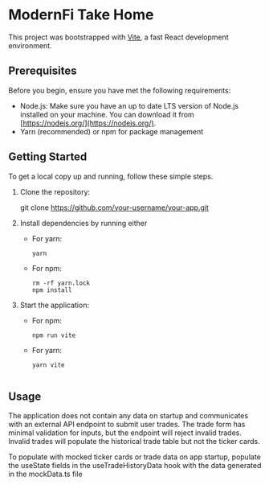# ModernFi Take Home

This project was bootstrapped with [Vite](https://vitejs.dev/), a fast React development environment.

## Prerequisites

Before you begin, ensure you have met the following requirements:

- Node.js: Make sure you have an up to date LTS version of Node.js installed on your machine. You can download it from [https://nodejs.org/](https://nodejs.org/).
- Yarn (recommended) or npm for package management

## Getting Started

To get a local copy up and running, follow these simple steps.

1. Clone the repository:

   git clone https://github.com/your-username/your-app.git

2. Install dependencies by running either
  
   - For yarn:
     ```
     yarn
     ```

   - For npm:
     ```
     rm -rf yarn.lock
     npm install
     ```

3. Start the application:

   - For npm:
     ```
     npm run vite
     ```

   - For yarn:
     ```
     yarn vite
    ```

## Usage

The application does not contain any data on startup and communicates with an external API endpoint to submit user trades. The trade form has minimal validation for inputs, but the endpoint will reject invalid trades. Invalid trades will populate the historical trade table but not the ticker cards. 

To populate with mocked ticker cards or trade data on app startup, populate the useState fields in the useTradeHistoryData hook with the data generated in the mockData.ts file


